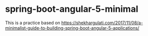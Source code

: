 # spring-boot-angular-5-minimal
This is a practice based on https://shekhargulati.com/2017/11/08/a-minimalist-guide-to-building-spring-boot-angular-5-applications/
